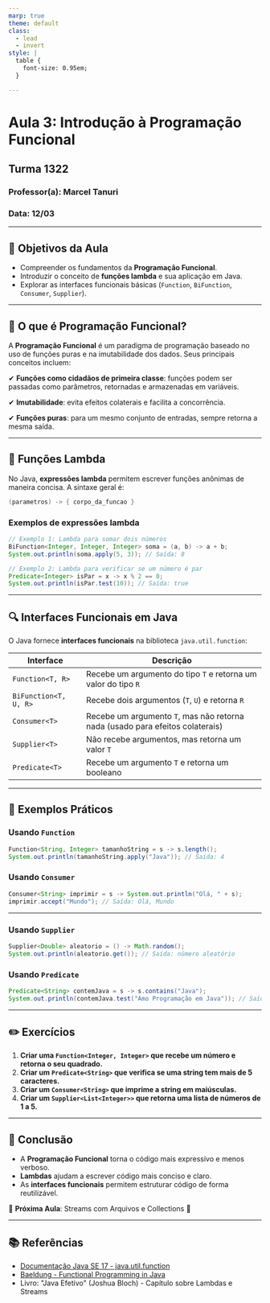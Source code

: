 ```yaml
---
marp: true
theme: default
class:
  - lead
  - invert 
style: |
  table {
    font-size: 0.95em;
  }

---
```

# **Aula 3: Introdução à Programação Funcional**
## Turma 1322
### Professor(a): Marcel Tanuri
### Data: 12/03
---

## **📌 Objetivos da Aula**
- Compreender os fundamentos da **Programação Funcional**.
- Introduzir o conceito de **funções lambda** e sua aplicação em Java.
- Explorar as interfaces funcionais básicas (`Function`, `BiFunction`, `Consumer`, `Supplier`).

---

## **📖 O que é Programação Funcional?**
A **Programação Funcional** é um paradigma de programação baseado no uso de funções puras e na imutabilidade dos dados. Seus principais conceitos incluem:

✔ **Funções como cidadãos de primeira classe**: funções podem ser passadas como parâmetros, retornadas e armazenadas em variáveis.

✔ **Imutabilidade**: evita efeitos colaterais e facilita a concorrência.

✔ **Funções puras**: para um mesmo conjunto de entradas, sempre retorna a mesma saída.

---

## **📝 Funções Lambda**
No Java, **expressões lambda** permitem escrever funções anônimas de maneira concisa. A sintaxe geral é:

```java
(parametros) -> { corpo_da_funcao }
```

### **Exemplos de expressões lambda**
```java
// Exemplo 1: Lambda para somar dois números
BiFunction<Integer, Integer, Integer> soma = (a, b) -> a + b;
System.out.println(soma.apply(5, 3)); // Saída: 8

// Exemplo 2: Lambda para verificar se um número é par
Predicate<Integer> isPar = x -> x % 2 == 0;
System.out.println(isPar.test(10)); // Saída: true
```

---

## **🔍 Interfaces Funcionais em Java**
O Java fornece **interfaces funcionais** na biblioteca `java.util.function`:

| Interface        | Descrição |
|-----------------|-----------|
| `Function<T, R>` | Recebe um argumento do tipo `T` e retorna um valor do tipo `R` |
| `BiFunction<T, U, R>` | Recebe dois argumentos (`T`, `U`) e retorna `R` |
| `Consumer<T>` | Recebe um argumento `T`, mas não retorna nada (usado para efeitos colaterais) |
| `Supplier<T>` | Não recebe argumentos, mas retorna um valor `T` |
| `Predicate<T>` | Recebe um argumento `T` e retorna um booleano |

---

## **📌 Exemplos Práticos**
### **Usando `Function`**
```java
Function<String, Integer> tamanhoString = s -> s.length();
System.out.println(tamanhoString.apply("Java")); // Saída: 4
```

### **Usando `Consumer`**
```java
Consumer<String> imprimir = s -> System.out.println("Olá, " + s);
imprimir.accept("Mundo"); // Saída: Olá, Mundo
```
---

### **Usando `Supplier`**
```java
Supplier<Double> aleatorio = () -> Math.random();
System.out.println(aleatorio.get()); // Saída: número aleatório
```

### **Usando `Predicate`**
```java
Predicate<String> contemJava = s -> s.contains("Java");
System.out.println(contemJava.test("Amo Programação em Java")); // Saída: true
```

---

## **✏️ Exercícios**
1. **Criar uma `Function<Integer, Integer>` que recebe um número e retorna o seu quadrado.**
2. **Criar um `Predicate<String>` que verifica se uma string tem mais de 5 caracteres.**
3. **Criar um `Consumer<String>` que imprime a string em maiúsculas.**
4. **Criar um `Supplier<List<Integer>>` que retorna uma lista de números de 1 a 5.**

---

## **📌 Conclusão**
- A **Programação Funcional** torna o código mais expressivo e menos verboso.
- **Lambdas** ajudam a escrever código mais conciso e claro.
- As **interfaces funcionais** permitem estruturar código de forma reutilizável.

📝 **Próxima Aula**: Streams com Arquivos e Collections 🚀

---
## **📚 Referências**
- [Documentação Java SE 17 - java.util.function](https://docs.oracle.com/en/java/javase/17/docs/api/java.base/java/util/function/package-summary.html)
- [Baeldung - Functional Programming in Java](https://www.baeldung.com/java-functional-programming)
- Livro: "Java Efetivo" (Joshua Bloch) - Capítulo sobre Lambdas e Streams


